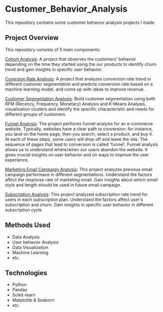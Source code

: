 # Customer_Behavior_Analysis
This repository contains some customer behavior analysis projects I made.


## Project Overview

This repository consists of 5 main components:

[Cohort Analysis](https://github.com/Alisaahy/Customer_Behavior_Analysis/blob/main/Cohort_analysis.ipynb): A project that observes the customers’ behavior depending on the time they started using the our products to identify churn trend and gain insights in specific user behavior.

[Coversion Rate Analysis](https://github.com/Alisaahy/Customer_Behavior_Analysis/blob/main/Conversion_rate.ipynb): A project that analyzes conversion rate trend in different customer segmentation and predicts conversion rate based on a machine learning model, and come up with ideas to improve revenue.

[Customer Segmentation Analysis](https://github.com/Alisaahy/Customer_Behavior_Analysis/blob/main/Customer_segmentation_analysis.ipynb): Build customer segmentation using both RFM (Recency, Frequency, Monetary) Analysis and K-Means Analyais, visualization clusters and identify the specific characteristic and needs for different groups of customers.

[Funnel Analysis](https://github.com/Alisaahy/Customer_Behavior_Analysis/blob/main/Funnel_analysis.ipynb): The project performs funnel analysis for an e-commerce website. Typically, websites have a clear path to conversion: for instance, you land on the home page, then you search, select a product, and buy it. At each of these steps, some users will drop off and leave the site. The sequence of pages that lead to conversion is called 'funnel'. Funnel analysis allows us to understand where/when our users abandon the website. It gives crucial insights on user behavior and on ways to improve the user experience. 

[Marketing Email Campaign Analysis](https://github.com/Alisaahy/Customer_Behavior_Analysis/blob/main/Marketing_email_campaign.ipynb): This project analyzes previous email campaign performace in different segmentations. Understand the factors affect the response rate of marketing email. Gain insights about which email style and length should be used in future email campaign.

[Subscription Analysis](https://github.com/Alisaahy/Customer_Behavior_Analysis/blob/main/Subscription_analysis.ipynb): This project analyzed subscription rate trend for users in each subscription plan. Understand the factors affect user's subscription and churn. Gain insights in specific user behavior in different subscription cycle


## Methods Used

- Data Analysis
- User behavior Analysis
- Data Visualization
- Machine Learning
- etc.

## Technologies

- Python
- Pandas
- Scikit-learn
- Matplotlib & Seaborn
- etc.
